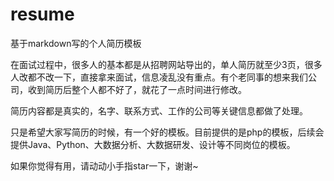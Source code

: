 # resume
基于markdown写的个人简历模板

在面试过程中，很多人的基本都是从招聘网站导出的，单人简历就至少3页，很多人改都不改一下，直接拿来面试，信息凌乱没有重点。有个老同事的想来我们公司，收到简历后整个人都不好了，就花了一点时间进行修改。

简历内容都是真实的，名字、联系方式、工作的公司等关键信息都做了处理。

只是希望大家写简历的时候，有一个好的模板。目前提供的是php的模板，后续会提供Java、Python、大数据分析、大数据研发、设计等不同岗位的模板。

如果你觉得有用，请动动小手指star一下，谢谢~
